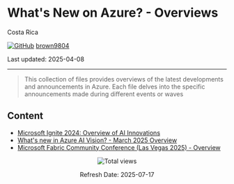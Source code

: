 # What's New on Azure? - Overviews 

Costa Rica

[![GitHub](https://img.shields.io/badge/--181717?logo=github&logoColor=ffffff)](https://github.com/)
[brown9804](https://github.com/brown9804)

Last updated: 2025-04-08

------------------------------------------

> This collection of files provides overviews of the latest developments and announcements in Azure. Each file delves into the specific announcements made during different events or waves

## Content 

- [Microsoft Ignite 2024: Overview of AI Innovations](./0_IgniteNews_2024.md)
- [​What's new in Azure AI Vision?​ - March 2025 Overview](./1_AIvisionMarch2025.md)
- [Microsoft Fabric Community Conference (Las Vegas 2025) - Overview](./2_FabricConfVegas2025.md)

<!-- START BADGE -->
<div align="center">
  <img src="https://img.shields.io/badge/Total%20views-9-limegreen" alt="Total views">
  <p>Refresh Date: 2025-07-17</p>
</div>
<!-- END BADGE -->
